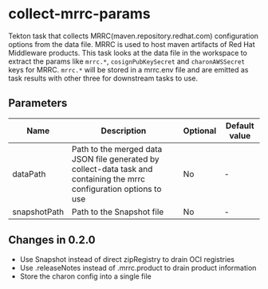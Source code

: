 # collect-mrrc-params

Tekton task that collects MRRC(maven.repository.redhat.com) configuration options from the data file. MRRC is used to host maven artifacts of Red Hat Middleware products.
This task looks at the data file in the workspace to extract the params like `mrrc.*`, `cosignPubKeySecret` and `charonAWSSecret` keys for MRRC. `mrrc.*` will be stored in a mrrc.env file and are emitted as task results with other three for downstream tasks to use.

## Parameters

| Name         | Description                                                                                                           | Optional | Default value |
|--------------|-----------------------------------------------------------------------------------------------------------------------|----------|---------------|
| dataPath     | Path to the merged data JSON file generated by collect-data task and containing the mrrc configuration options to use | No       | -             |
| snapshotPath | Path to the Snapshot file                                                                                             | No       | -             |

## Changes in 0.2.0

* Use Snapshot instead of direct zipRegistry to drain OCI registries
* Use .releaseNotes instead of .mrrc.product to drain product information
* Store the charon config into a single file
